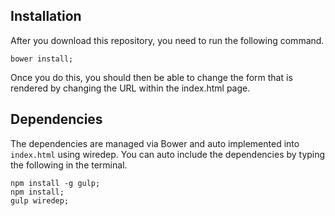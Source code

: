 Installation
----------------
After you download this repository, you need to run the following command.

```
bower install;
```

Once you do this, you should then be able to change the form that is rendered
by changing the URL within the index.html page.

Dependencies
----------------
The dependencies are managed via Bower and auto implemented into ```index.html``` using wiredep.
You can auto include the dependencies by typing the following in the terminal.

```
npm install -g gulp;
npm install;
gulp wiredep;
```
